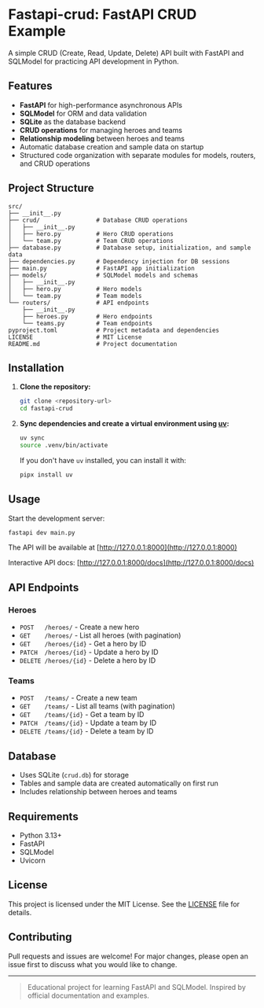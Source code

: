 # Fastapi-crud: FastAPI CRUD Example

A simple CRUD (Create, Read, Update, Delete) API built with FastAPI and SQLModel for practicing API development in Python.

## Features

- **FastAPI** for high-performance asynchronous APIs
- **SQLModel** for ORM and data validation
- **SQLite** as the database backend
- **CRUD operations** for managing heroes and teams
- **Relationship modeling** between heroes and teams
- Automatic database creation and sample data on startup
- Structured code organization with separate modules for models, routers, and CRUD operations

## Project Structure

```
src/
├── __init__.py
├── crud/                # Database CRUD operations
│   ├── __init__.py
│   ├── hero.py          # Hero CRUD operations
│   └── team.py          # Team CRUD operations
├── database.py          # Database setup, initialization, and sample data
├── dependencies.py      # Dependency injection for DB sessions
├── main.py              # FastAPI app initialization
├── models/              # SQLModel models and schemas
│   ├── __init__.py
│   ├── hero.py          # Hero models
│   └── team.py          # Team models
└── routers/             # API endpoints
    ├── __init__.py
    ├── heroes.py        # Hero endpoints
    └── teams.py         # Team endpoints
pyproject.toml           # Project metadata and dependencies
LICENSE                  # MIT License
README.md                # Project documentation
```

## Installation

1. **Clone the repository:**
   ```bash
   git clone <repository-url>
   cd fastapi-crud
   ```
2. **Sync dependencies and create a virtual environment using [uv](https://github.com/astral-sh/uv):**
   ```bash
   uv sync
   source .venv/bin/activate
   ```
   If you don't have `uv` installed, you can install it with:
   ```bash
   pipx install uv
   ```

## Usage

Start the development server:
```bash
fastapi dev main.py
```

The API will be available at [http://127.0.0.1:8000](http://127.0.0.1:8000)

Interactive API docs: [http://127.0.0.1:8000/docs](http://127.0.0.1:8000/docs)

## API Endpoints

### Heroes
- `POST   /heroes/`         - Create a new hero
- `GET    /heroes/`         - List all heroes (with pagination)
- `GET    /heroes/{id}`     - Get a hero by ID
- `PATCH  /heroes/{id}`     - Update a hero by ID
- `DELETE /heroes/{id}`     - Delete a hero by ID

### Teams
- `POST   /teams/`          - Create a new team
- `GET    /teams/`          - List all teams (with pagination)
- `GET    /teams/{id}`      - Get a team by ID
- `PATCH  /teams/{id}`      - Update a team by ID
- `DELETE /teams/{id}`      - Delete a team by ID

## Database

- Uses SQLite (`crud.db`) for storage
- Tables and sample data are created automatically on first run
- Includes relationship between heroes and teams

## Requirements

- Python 3.13+
- FastAPI
- SQLModel
- Uvicorn

## License

This project is licensed under the MIT License. See the [LICENSE](LICENSE) file for details.

## Contributing

Pull requests and issues are welcome! For major changes, please open an issue first to discuss what you would like to change.

---

> Educational project for learning FastAPI and SQLModel. Inspired by official documentation and examples.
